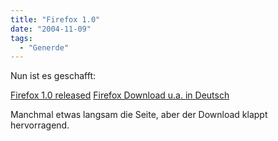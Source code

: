 ```yaml
---
title: "Firefox 1.0"
date: "2004-11-09"
tags:
  - "Generde"
---
```


Nun ist es geschafft:

[Firefox 1.0 released](http://www.mozilla.org/products/firefox/)
[Firefox Download u.a. in Deutsch](http://www.mozilla.org/products/firefox/all.html)

Manchmal etwas langsam die Seite, aber der Download klappt hervorragend.
